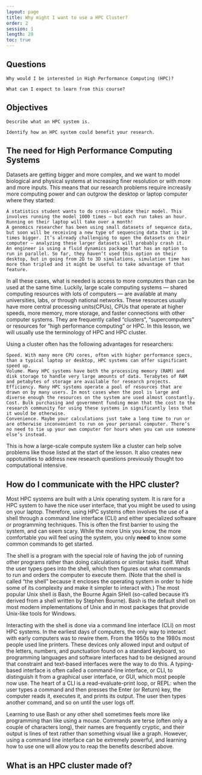 ```yaml
---
layout: page
title: Why might I want to use a HPC Cluster?
order: 2
session: 1
length: 20
toc: true
---
```


## Questions

    Why would I be interested in High Performance Computing (HPC)?

    What can I expect to learn from this course?

## Objectives

    Describe what an HPC system is.

    Identify how an HPC system could benefit your research.

## The need for High Performance Computing Systems 

Datasets are getting bigger and more complex, and we want to model biological and physical systems at increasing finer resolution or with more and more inputs. This means that our research problems require increasily more computing power and can outgrow the desktop or laptop computer where they started:

    A statistics student wants to do cross-validate their model. This involves running the model 1000 times — but each run takes an hour. Running on their laptop will take over a month!
    A genomics researcher has been using small datasets of sequence data, but soon will be receiving a new type of sequencing data that is 10 times bigger. It’s already challenging to open the datasets on their computer — analyzing these larger datasets will probably crash it.
    An engineer is using a fluid dynamics package that has an option to run in parallel. So far, they haven’t used this option on their desktop, but in going from 2D to 3D simulations, simulation time has more than tripled and it might be useful to take advantage of that feature.

In all these cases, what is needed is access to more computers than can be used at the same time. Luckily, large scale computing systems — shared computing resources with lots of computers — are available at many universities, labs, or through national networks. These resources usually have more central processing units(CPUs), CPUs that operate at higher speeds, more memory, more storage, and faster connections with other computer systems. They are frequently called “clusters”, “supercomputers” or resources for “high performance computing” or HPC. In this lesson, we will usually use the terminology of HPC and HPC cluster.

Using a cluster often has the following advantages for researchers:

    Speed. With many more CPU cores, often with higher performance specs, than a typical laptop or desktop, HPC systems can offer significant speed up.
    Volume. Many HPC systems have both the processing memory (RAM) and disk storage to handle very large amounts of data. Terabytes of RAM and petabytes of storage are available for research projects.
    Efficiency. Many HPC systems operate a pool of resources that are drawn on by many users. In most cases when the pool is large and diverse enough the resources on the system are used almost constantly.
    Cost. Bulk purchasing and government funding mean that the cost to the research community for using these systems in significantly less that it would be otherwise.
    Convenience. Maybe your calculations just take a long time to run or are otherwise inconvenient to run on your personal computer. There’s no need to tie up your own computer for hours when you can use someone else’s instead.

This is how a large-scale compute system like a cluster can help solve problems like those listed at the start of the lesson. It also creates new oppotunities to address new research questions previously thought too computational intensive. 

## How do I communicate with the HPC cluster? 

Most HPC systems are built with a Unix operating system. It is rare for a HPC system to have the nice user interface, that you might be used to using on your laptop. Therefore, using HPC systems often involves the use of a shell through a command line interface (CLI) and either specialized software or programming techniques. This is often the first barrier to using the system, and can seem scary. While the more Unix you know, the more comfortable you will feel using the system, you only **need** to know some common commands to get started. 

The shell is a program with the special role of having the job of running other programs rather than doing calculations or similar tasks itself. What the user types goes into the shell, which then figures out what commands to run and orders the computer to execute them. (Note that the shell is called “the shell” because it encloses the operating system in order to hide some of its complexity and make it simpler to interact with.) The most popular Unix shell is Bash, the Bourne Again SHell (so-called because it’s derived from a shell written by Stephen Bourne). Bash is the default shell on most modern implementations of Unix and in most packages that provide Unix-like tools for Windows.

Interacting with the shell is done via a command line interface (CLI) on most HPC systems. In the earliest days of computers, the only way to interact with early computers was to rewire them. From the 1950s to the 1980s most people used line printers. These devices only allowed input and output of the letters, numbers, and punctuation found on a standard keyboard, so programming languages and software interfaces had to be designed around that constraint and text-based interfaces were the way to do this. A typing-based interface is often called a command-line interface, or CLI, to distinguish it from a graphical user interface, or GUI, which most people now use. The heart of a CLI is a read-evaluate-print loop, or REPL: when the user types a command and then presses the Enter (or Return) key, the computer reads it, executes it, and prints its output. The user then types another command, and so on until the user logs off.

Learning to use Bash or any other shell sometimes feels more like programming than like using a mouse. Commands are terse (often only a couple of characters long), their names are frequently cryptic, and their output is lines of text rather than something visual like a graph. However, using a command line interface can be extremely powerful, and learning how to use one will allow you to reap the benefits described above.

## What is an HPC cluster made of? 

